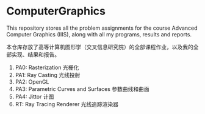 # ComputerGraphics

This repository stores all the problem assignments for the course Advanced Computer Graphics (IIIS), along with all my programs, results and reports.

本仓库存放了高等计算机图形学（交叉信息研究院）的全部课程作业，以及我的全部实现、结果和报告。

1. PA0: Rasterization 光栅化
2. PA1: Ray Casting 光线投射
3. PA2: OpenGL
4. PA3: Parametric Curves and Surfaces 参数曲线和曲面
5. PA4: Jittor 计图
6. RT: Ray Tracing Renderer 光线追踪渲染器
